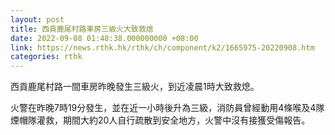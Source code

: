 ```yaml
---
layout: post
title: 西貢鹿尾村路車房三級火大致救熄
date: 2022-09-08 01:48:38.000000000 +08:00
link: https://news.rthk.hk/rthk/ch/component/k2/1665975-20220908.htm
categories: rthk
---
```


西貢鹿尾村路一間車房昨晚發生三級火，到近凌晨1時大致救熄。

火警在昨晚7時19分發生，並在近一小時後升為三級，消防員曾經動用4條喉及4隊煙帽隊灌救，期間大約20人自行疏散到安全地方，火警中沒有接獲受傷報告。
